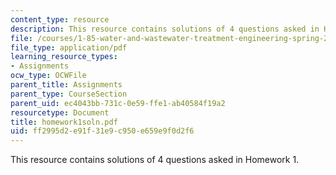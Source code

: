 ```yaml
---
content_type: resource
description: This resource contains solutions of 4 questions asked in Homework 1.
file: /courses/1-85-water-and-wastewater-treatment-engineering-spring-2006/ff2995d2e91f31e9c950e659e9f0d2f6_homework1soln.pdf
file_type: application/pdf
learning_resource_types:
- Assignments
ocw_type: OCWFile
parent_title: Assignments
parent_type: CourseSection
parent_uid: ec4043bb-731c-0e59-ffe1-ab40584f19a2
resourcetype: Document
title: homework1soln.pdf
uid: ff2995d2-e91f-31e9-c950-e659e9f0d2f6
---
```

This resource contains solutions of 4 questions asked in Homework 1.

